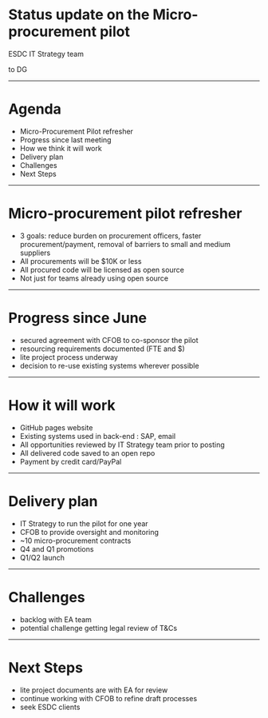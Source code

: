 <!--markdownlint-disable MD001 MD033 MD026 MD036 -->
<style>
.reveal section img { background:none; border:none; box-shadow:none; }
</style>

# Status update on the Micro-procurement pilot

ESDC IT Strategy team

to DG

---

# Agenda

- Micro-Procurement Pilot refresher
- Progress since last meeting
- How we think it will work
- Delivery plan
- Challenges
- Next Steps

---

# Micro-procurement pilot refresher

- 3 goals: reduce burden on procurement officers, faster procurement/payment, removal of barriers to small and medium suppliers
- All procurements will be $10K or less
- All procured code will be licensed as open source
- Not just for teams already using open source

---

# Progress since June

- secured agreement with CFOB to co-sponsor the pilot
- resourcing requirements documented (FTE and $)
- lite project process underway
- decision to re-use existing systems wherever possible

---

# How it will work

- GitHub pages website
- Existing systems used in back-end : SAP, email
- All opportunities reviewed by IT Strategy team prior to posting
- All delivered code saved to an open repo
- Payment by credit card/PayPal

---

# Delivery plan

- IT Strategy to run the pilot for one year
- CFOB to provide oversight and monitoring
- ~10 micro-procurement contracts
- Q4 and Q1 promotions
- Q1/Q2 launch

---

# Challenges

- backlog with EA team
- potential challenge getting legal review of T&Cs

---

# Next Steps

- lite project documents are with EA for review
- continue working with CFOB to refine draft processes
- seek ESDC clients
